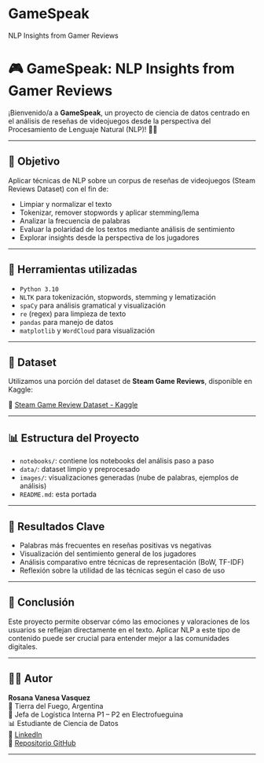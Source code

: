 # GameSpeak
NLP Insights from Gamer Reviews
# 🎮 GameSpeak: NLP Insights from Gamer Reviews

¡Bienvenido/a a **GameSpeak**, un proyecto de ciencia de datos centrado en el análisis de reseñas de videojuegos desde la perspectiva del Procesamiento de Lenguaje Natural (NLP)! 🧠✨

---

## 📌 Objetivo

Aplicar técnicas de NLP sobre un corpus de reseñas de videojuegos (Steam Reviews Dataset) con el fin de:

- Limpiar y normalizar el texto
- Tokenizar, remover stopwords y aplicar stemming/lema
- Analizar la frecuencia de palabras
- Evaluar la polaridad de los textos mediante análisis de sentimiento
- Explorar insights desde la perspectiva de los jugadores

---

## 🔧 Herramientas utilizadas

- `Python 3.10`
- `NLTK` para tokenización, stopwords, stemming y lematización
- `spaCy` para análisis gramatical y visualización
- `re` (regex) para limpieza de texto
- `pandas` para manejo de datos
- `matplotlib` y `WordCloud` para visualización

---

## 🧪 Dataset

Utilizamos una porción del dataset de **Steam Game Reviews**, disponible en Kaggle:

📎 [Steam Game Review Dataset - Kaggle](https://www.kaggle.com/datasets/...)

---

## 📊 Estructura del Proyecto

- `notebooks/`: contiene los notebooks del análisis paso a paso
- `data/`: dataset limpio y preprocesado
- `images/`: visualizaciones generadas (nube de palabras, ejemplos de análisis)
- `README.md`: esta portada

---

## 📌 Resultados Clave

- Palabras más frecuentes en reseñas positivas vs negativas
- Visualización del sentimiento general de los jugadores
- Análisis comparativo entre técnicas de representación (BoW, TF-IDF)
- Reflexión sobre la utilidad de las técnicas según el caso de uso

---

## 💬 Conclusión

Este proyecto permite observar cómo las emociones y valoraciones de los usuarios se reflejan directamente en el texto. Aplicar NLP a este tipo de contenido puede ser crucial para entender mejor a las comunidades digitales.

---

## 👩‍💻 Autor

**Rosana Vanesa Vasquez**  
📍 Tierra del Fuego, Argentina  
💼 Jefa de Logística Interna P1 – P2 en Electrofueguina  
📊 Estudiante de Ciencia de Datos  
🔗 [LinkedIn](https://www.linkedin.com/in/rosana-vanesa-vásquez-4a56b940)  
📂 [Repositorio GitHub](https://github.com/rosanavanesavasquez)

---

